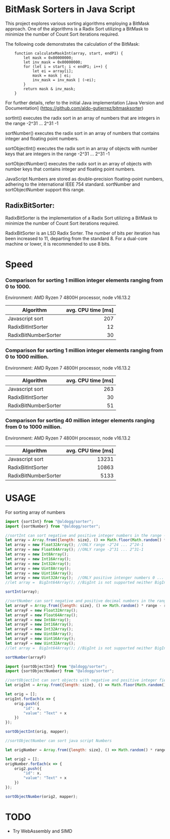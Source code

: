 # BitMask Sorters in Java Script
This project explores various sorting algorithms employing a BitMask approach.
One of the algorithms is a Radix Sort utilizing a BitMask to minimize the number of Count Sort iterations required.

The following code demonstrates the calculation of the BitMask:

```
    function calculateMaskInt(array, start, endP1) {
        let mask = 0x00000000;
        let inv_mask = 0x00000000;
        for (let i = start; i < endP1; i++) {
            let ei = array[i];
            mask = mask | ei;
            inv_mask = inv_mask | (~ei);
        }
        return mask & inv_mask;
    }
```

For further details, refer to the initial Java implementation
[Java Version and Documentation] (https://github.com/aldo-gutierrez/bitmasksorter)

sortInt() executes the radix sort in an array of numbers that are integers in the range -2^31 ... 2^31 -1

sortNumber() executes the radix sort in an array of numbers that contains integer and floating point numbers.

sortObjectInt() executes the radix sort in an array of objects with number keys that are integers in the range -2^31 ... 2^31 -1

sortObjectNumber() executes the radix sort in an array of objects with number keys that contains integer and floating point numbers.

JavaScript Numbers are stored as double-precision floating-point numbers, adhering to the international IEEE 754 standard. 
sortNumber and sortObjectNumber support this range.

## RadixBitSorter:

RadixBitSorter is the implementation of a Radix Sort utilizing a BitMask to minimize the number of Count Sort iterations required.

RadixBitSorter is an LSD Radix Sorter. 
The number of bits per iteration has been increased to 11, departing from the standard 8.
For a dual-core machine or lower, it is recommended to use 8 bits.

# Speed
### Comparison for sorting 1 million integer elements ranging from 0 to 1000.
Environment: AMD Ryzen 7 4800H processor, node v16.13.2

| Algorithm               | avg. CPU time [ms] |
|-------------------------|-------------------:|
| Javascript sort         |                207 |
| RadixBitIntSorter       |                 12 |
| RadixBitNumberSorter    |                 30 |


### Comparison for sorting 1 million integer elements ranging from 0 to 1000 million.
Environment: AMD Ryzen 7 4800H processor, node v16.13.2


| Algorithm               | avg. CPU time [ms] |
|-------------------------|-------------------:|
| Javascript sort         |                263 |
| RadixBitIntSorter       |                 30 |
| RadixBitNumberSorter    |                 51 |


### Comparison for sorting 40 million integer elements ranging from 0 to 1000 million.
Environment: AMD Ryzen 7 4800H processor, node v16.13.2


| Algorithm            | avg. CPU time [ms] |
|----------------------|-------------------:|
| Javascript sort      |              13231 |
| RadixBitIntSorter    |              10863 |
| RadixBitNumberSorter |               5133 |

# USAGE

For sorting array of numbers

```javascript
import {sortInt} from "@aldogg/sorter";
import {sortNumber} from "@aldogg/sorter";

//sortInt can sort negative and positive integer numbers in the range -2^31 ... 2^31-1 ONLY
let array = Array.from({length: size}, () => Math.floor(Math.random() * range - range / 2));
let array = new Float32Array(); //ONLY range -2^24 ... 2^24-1
let array = new Float64Array(); //ONLY range -2^31 ... 2^31-1
let array = new Int8Array();
let array = new Int16Array();
let array = new Int32Array();
let array = new Uint8Array();
let array = new Uint16Array();
let array = new Uint32Array();  //ONLY positive intenger numbers 0 ... 2^31-1
//let array =  BigInt64Array(); //BigInt is not supported neither BigInt64

sortInt(array);

//sortNumber can sort negative and positive decimal numbers in the range supported by a Float64 IIEE 754
let arrayF = Array.from({length: size}, () => Math.random() * range - range / 2);
let arrayF = new Float32Array();
let arrayF = new Float64Array();
let arrayF = new Int8Array();
let arrayF = new Int16Array();
let arrayF = new Int32Array();
let arrayF = new Uint8Array();
let arrayF = new Uint16Array();
let arrayF = new Uint32Array();
//let array =  BigInt64Array(); //BigInt is not supported neither BigInt64

sortNumber(arrayF)

```



```javascript
import {sortObjectInt} from "@aldogg/sorter";
import {sortObjectNumber} from "@aldogg/sorter";

//sortObjectInt can sort objects with negative and positive integer fields in the range -2^31 ... 2^31-1 ONLY
let origInt = Array.from({length: size}, () => Math.floor(Math.random() * range));

let orig = [];
origInt.forEach(x => {
    orig.push({
        "id": x,
        "value": "Text" + x
    })
});

sortObjectInt(orig, mapper);

//sortObjectNumber can sort java script Numbers

let origNumber = Array.from({length: size}, () => Math.random() * range - range / 2);

let orig2 = [];
origNumber.forEach(x => {
    orig2.push({
        "id": x,
        "value": "Text" + x
    })
});

sortObjectNumber(orig2, mapper);

```


# TODO
- Try WebAssembly and SIMD